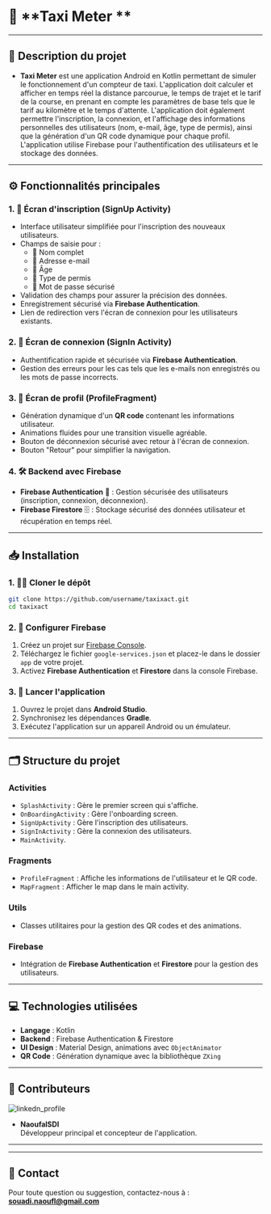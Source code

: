 # 🚖 **Taxi Meter **

---

## 📜 Description du projet

- **Taxi Meter** est une application Android en Kotlin permettant de simuler le fonctionnement d'un compteur de taxi. L'application doit calculer et afficher en temps réel la distance parcourue, le temps de trajet et le tarif de la course, en prenant en compte les paramètres de base tels que le tarif au kilomètre et le temps d'attente. L'application doit également permettre l'inscription, la connexion, et l'affichage des informations personnelles des utilisateurs (nom, e-mail, âge, type de permis), ainsi que la génération d'un QR code dynamique pour chaque profil. L'application utilise Firebase pour l'authentification des utilisateurs et le stockage des données.
---

## ⚙️ Fonctionnalités principales

### 1. 📝 **Écran d'inscription** (SignUp Activity)
- Interface utilisateur simplifiée pour l'inscription des nouveaux utilisateurs.
- Champs de saisie pour :
  - 👤 Nom complet
  - 📧 Adresse e-mail
  - 🎂 Âge
  - 🪪 Type de permis
  - 🔑 Mot de passe sécurisé
- Validation des champs pour assurer la précision des données.
- Enregistrement sécurisé via **Firebase Authentication**.
- Lien de redirection vers l'écran de connexion pour les utilisateurs existants.

### 2. 🔑 **Écran de connexion** (SignIn Activity)
- Authentification rapide et sécurisée via **Firebase Authentication**.
- Gestion des erreurs pour les cas tels que les e-mails non enregistrés ou les mots de passe incorrects.

### 3. 👤 **Écran de profil** (ProfileFragment)
- Génération dynamique d'un **QR code** contenant les informations utilisateur.
- Animations fluides pour une transition visuelle agréable.
- Bouton de déconnexion sécurisé avec retour à l'écran de connexion.
- Bouton "Retour" pour simplifier la navigation.

### 4. 🛠️ **Backend avec Firebase**
- **Firebase Authentication** 🔐 : Gestion sécurisée des utilisateurs (inscription, connexion, déconnexion).
- **Firebase Firestore** 🗄️ : Stockage sécurisé des données utilisateur et récupération en temps réel.

---

## 📥 Installation

### 1. 🧑‍💻 **Cloner le dépôt**
```bash
git clone https://github.com/username/taxixact.git
cd taxixact
```
### 2. 🔧 Configurer Firebase
1. Créez un projet sur [Firebase Console](https://console.firebase.google.com/).
2. Téléchargez le fichier `google-services.json` et placez-le dans le dossier `app` de votre projet.
3. Activez **Firebase Authentication** et **Firestore** dans la console Firebase.

### 3. 🚀 Lancer l'application
1. Ouvrez le projet dans **Android Studio**.
2. Synchronisez les dépendances **Gradle**.
3. Exécutez l'application sur un appareil Android ou un émulateur.

---

## 🗂️ Structure du projet

### **Activities**
- `SplashActivity` : Gère le premier screen qui s'affiche.
- `OnBoardingActivity` : Gère l'onboarding screen.
- `SignUpActivity` : Gère l'inscription des utilisateurs.
- `SignInActivity` : Gère la connexion des utilisateurs.
- `MainActivity`.

### **Fragments**
- `ProfileFragment` : Affiche les informations de l'utilisateur et le QR code.
- `MapFragment` : Afficher le map dans le main activity.

### **Utils**
- Classes utilitaires pour la gestion des QR codes et des animations.

### **Firebase**
- Intégration de **Firebase Authentication** et **Firestore** pour la gestion des utilisateurs.

---

## 💻 Technologies utilisées

- **Langage** : Kotlin
- **Backend** : Firebase Authentication & Firestore
- **UI Design** : Material Design, animations avec `ObjectAnimator`
- **QR Code** : Génération dynamique avec la bibliothèque `ZXing`

---

## 👥 Contributeurs
![linkedn_profile](https://github.com/user-attachments/assets/9352fa66-a243-4662-8bab-ec475ab88fc2)

- **NaoufalSDI**  
  Développeur principal et concepteur de l'application.

---

---

## 📧 Contact

Pour toute question ou suggestion, contactez-nous à : **souadi.naoufl@gmail.com**
